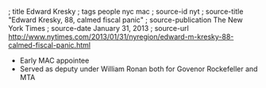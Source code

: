 ; title Edward Kresky
; tags people nyc mac
; source-id nyt
; source-title "Edward Kresky, 88, calmed fiscal panic"
; source-publication The New York Times
; source-date January 31, 2013
; source-url http://www.nytimes.com/2013/01/31/nyregion/edward-m-kresky-88-calmed-fiscal-panic.html

- Early MAC appointee
- Served as deputy under William Ronan both for Govenor Rockefeller and MTA
